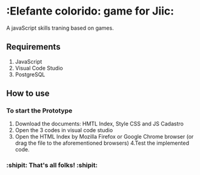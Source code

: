 
# :Elefante colorido: game for Jiic:
A javaScript skills traning based on games.
## Requirements
1. JavaScript
2. Visual Code Studio
3. PostgreSQL
## How to use
### To start the Prototype
1. Download the documents: HMTL Index, Style CSS and JS Cadastro
2. Open the 3 codes in visual code studio
3. Open the HTML Index by Mozilla Firefox or Google Chrome browser (or drag the file to the aforementioned browsers)
4.Test the implemented code.

### :shipit: That's all folks! :shipit:


